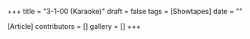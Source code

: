 +++
title = "3-1-00 (Karaoke)"
draft = false
tags = [Showtapes]
date = ""

[Article]
contributors = []
gallery = []
+++